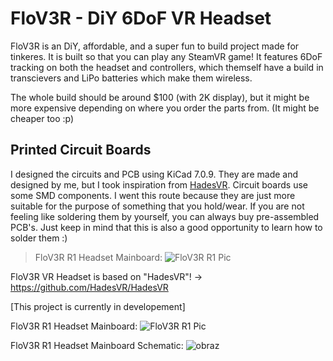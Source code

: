 # FloV3R - DiY 6DoF VR Headset

FloV3R is an DiY, affordable, and a super fun to build project made for tinkeres.
It is built so that you can play any SteamVR game! It features 6DoF tracking on both the headset and controllers, which themself have a build in transcievers and LiPo batteries which make them wireless.

The whole build should be around $100 (with 2K display), but it might be more expensive depending on where you order the parts from. (It might be cheaper too :p)

## Printed Circuit Boards
I designed the circuits and PCB using KiCad 7.0.9. They are made and designed by me, but I took inspiration from [HadesVR](https://github.com/HadesVR/HadesVR).
Circuit boards use some SMD components. I went this route because they are just more suitable for the purpose of something that you hold/wear.
If you are not feeling like soldering them by yourself, you can always buy pre-assembled PCB's.
Just keep in mind that this is also a good opportunity to learn how to solder them :)

> FloV3R R1 Headset Mainboard:
![FloV3R R1 Pic](https://github.com/Kwiatens/FloV3R/assets/110034652/d0c24d4b-a341-4157-9213-316a7bd58437)






FloV3R VR Headset is based on "HadesVR"! -> https://github.com/HadesVR/HadesVR

[This project is currently in developement]

FloV3R R1 Headset Mainboard:
![FloV3R R1 Pic](https://github.com/Kwiatens/FloV3R/assets/110034652/d0c24d4b-a341-4157-9213-316a7bd58437)

FloV3R R1 Headset Mainboard Schematic: 
![obraz](https://github.com/Kwiatens/FloV3R/assets/110034652/bc105dfd-a30b-4650-a584-39e9eadcd4e0)

